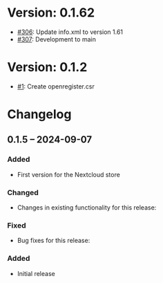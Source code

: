# Version: 0.1.62

* [#306](https://github.com/ConductionNL/openregister/pull/306): Update info.xml to version 1.61
* [#307](https://github.com/ConductionNL/openregister/pull/307): Development to main


# Version: 0.1.2

* [#1](https://github.com/ConductionNL/openregister/pull/1): Create openregister.csr

# Changelog

## 0.1.5 – 2024-09-07
### Added
- First version for the Nextcloud store

### Changed
- Changes in existing functionality for this release:

### Fixed
- Bug fixes for this release:

### Added
- Initial release

